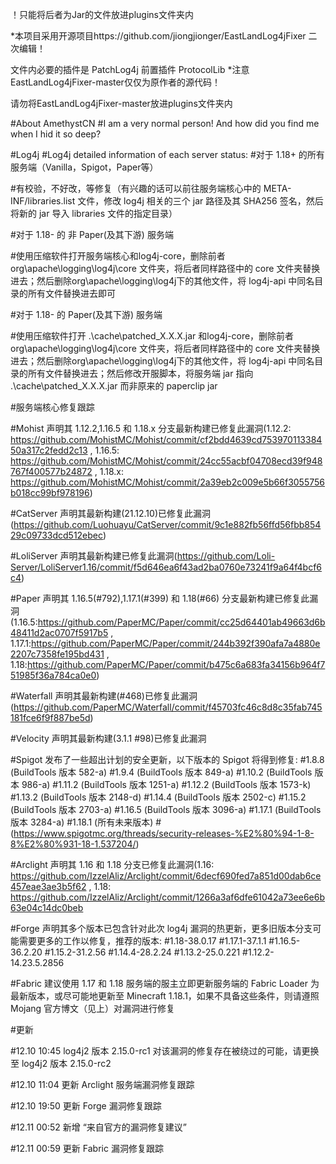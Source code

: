 ！只能将后者为Jar的文件放进plugins文件夹内


*本项目采用开源项目https://github.com/jiongjionger/EastLandLog4jFixer 二次编辑！

文件内必要的插件是
PatchLog4j
前置插件
ProtocolLib
*注意EastLandLog4jFixer-master仅仅为原作者的源代码！

请勿将EastLandLog4jFixer-master放进plugins文件夹内




#About AmethystCN
#I am a very normal person!
And how did you find me when I hid it so deep? 

#Log4j
#Log4j detailed information of each server status:
#对于 1.18+ 的所有服务端（Vanilla，Spigot，Paper等）

#有校验，不好改，等修复（有兴趣的话可以前往服务端核心中的 META-INF/libraries.list 文件，修改 log4j 相关的三个 jar 路径及其 SHA256 签名，然后将新的 jar 导入 libraries 文件的指定目录）


#对于 1.18- 的 非 Paper(及其下游) 服务端

#使用压缩软件打开服务端核心和log4j-core，删除前者 org\apache\logging\log4j\core 文件夹，将后者同样路径中的 core 文件夹替换进去；然后删除org\apache\logging\log4j下的其他文件，将 log4j-api 中同名目录的所有文件替换进去即可


#对于 1.18- 的 Paper(及其下游) 服务端

#使用压缩软件打开 .\cache\patched_X.X.X.jar 和log4j-core，删除前者 org\apache\logging\log4j\core 文件夹，将后者同样路径中的 core 文件夹替换进去；然后删除org\apache\logging\log4j下的其他文件，将 log4j-api 中同名目录的所有文件替换进去；然后修改开服脚本，将服务端 jar 指向 .\cache\patched_X.X.X.jar 而非原来的 paperclip jar


#服务端核心修复跟踪


#Mohist 声明其 1.12.2,1.16.5 和 1.18.x 分支最新构建已修复此漏洞(1.12.2: https://github.com/MohistMC/Mohist/commit/cf2bdd4639cd75397011338450a317c2fedd2c13 , 1.16.5: https://github.com/MohistMC/Mohist/commit/24cc55acbf04708ecd39f948767f400577b24872 , 1.18.x: https://github.com/MohistMC/Mohist/commit/2a39eb2c009e5b66f3055756b018cc99bf978196)

#CatServer 声明其最新构建(21.12.10)已修复此漏洞(https://github.com/Luohuayu/CatServer/commit/9c1e882fb56ffd56fbb85429c09733dcd512ebec)

#LoliServer 声明其最新构建已修复此漏洞(https://github.com/Loli-Server/LoliServer1.16/commit/f5d646ea6f43ad2ba0760e73241f9a64f4bcf6c4)

#Paper 声明其 1.16.5(#792),1.17.1(#399) 和 1.18(#66) 分支最新构建已修复此漏洞(1.16.5:https://github.com/PaperMC/Paper/commit/cc25d64401ab49663d6b48411d2ac0707f5917b5 , 1.17.1:https://github.com/PaperMC/Paper/commit/244b392f390afa7a4880e2207c7358fe195bd431 , 1.18:https://github.com/PaperMC/Paper/commit/b475c6a683fa34156b964f751985f36a784ca0e0)

#Waterfall 声明其最新构建(#468)已修复此漏洞(https://github.com/PaperMC/Waterfall/commit/f45703fc46c8d8c35fab745181fce6f9f887be5d)

#Velocity 声明其最新构建(3.1.1 #98)已修复此漏洞

#Spigot 发布了一些超出计划的安全更新，以下版本的 Spigot 将得到修复:
#1.8.8 (BuildTools 版本 582-a)
#1.9.4 (BuildTools 版本 849-a)
#1.10.2 (BuildTools 版本 986-a)
#1.11.2 (BuildTools 版本 1251-a)
#1.12.2 (BuildTools 版本 1573-k)
#1.13.2 (BuildTools 版本 2148-d)
#1.14.4 (BuildTools 版本 2502-c)
#1.15.2 (BuildTools 版本 2703-a)
#1.16.5 (BuildTools 版本 3096-a)
#1.17.1 (BuildTools 版本 3284-a)
#1.18.1 (所有未来版本)
#(https://www.spigotmc.org/threads/security-releases-%E2%80%94-1-8-8%E2%80%931-18-1.537204/)

#Arclight 声明其 1.16 和 1.18 分支已修复此漏洞(1.16: https://github.com/IzzelAliz/Arclight/commit/6decf690fed7a851d00dab6ce457eae3ae3b5f62 , 1.18: https://github.com/IzzelAliz/Arclight/commit/1266a3af6dfe61042a73ee6e6b63e04c14dc0beb

#Forge 声明其多个版本已包含针对此次 log4j 漏洞的热更新，更多旧版本分支可能需要更多的工作以修复，推荐的版本:
#1.18-38.0.17
#1.17.1-37.1.1
#1.16.5-36.2.20
#1.15.2-31.2.56
#1.14.4-28.2.24
#1.13.2-25.0.221
#1.12.2-14.23.5.2856

#Fabric 建议使用 1.17 和 1.18 服务端的服主立即更新服务端的 Fabric Loader 为最新版本，或尽可能地更新至 Minecraft 1.18.1，如果不具备这些条件，则请遵照 Mojang 官方博文（见上）对漏洞进行修复


#更新


#12.10 10:45 log4j2 版本 2.15.0-rc1 对该漏洞的修复存在被绕过的可能，请更换至 log4j2 版本 2.15.0-rc2

#12.10 11:04 更新 Arclight 服务端漏洞修复跟踪

#12.10 19:50 更新 Forge 漏洞修复跟踪

#12.11 00:52 新增 “来自官方的漏洞修复建议”

#12.11 00:59 更新 Fabric 漏洞修复跟踪
